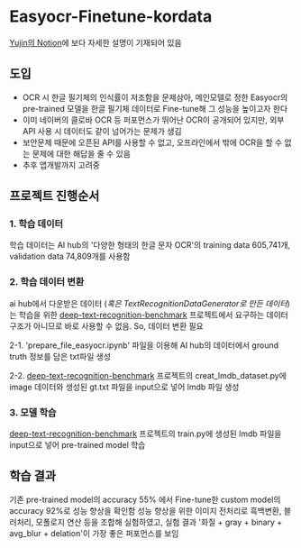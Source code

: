 # Easyocr-Finetune-kordata
[Yujin의 Notion](https://kindhearted-whistle-34a.notion.site/OCR-with-2269e73ab0b542b6973b3926b7ef1240)에 보다 자세한 설명이 기재되어 있음
## 도입
- OCR 시 한글 필기체의 인식률이 저조함을 문제삼아, 메인모델로 정한 Easyocr의 pre-trained 모델을 한글 필기체 데이터로 Fine-tune해 그 성능을 높이고자 한다
- 이미 네이버의 클로바 OCR 등 퍼포먼스가 뛰어난 OCR이 공개되어 있지만, 외부 API 사용 시 데이터도 같이 넘어가는 문제가 생김
- 보안문제 때문에 오픈된 API를 사용할 수 없고, 오프라인에서 밖에 OCR을 할 수 없는 문제에 대한 해답을 줄 수 있음
- 추후 앱개발까지 고려중

## 프로젝트 진행순서
### 1. 학습 데이터

학습 데이터는 AI hub의 '다양한 형태의 한글 문자 OCR'의 training data 605,741개, validation data 74,809개를 사용함

### 2. 학습 데이터 변환

ai hub에서 다운받은 데이터 (*혹은 TextRecognitionDataGenerator로 만든 데이터*)는 학습을 위한 [deep-text-recognition-benchmark](https://github.com/clovaai/deep-text-recognition-benchmark) 프로젝트에서 요구하는 데이터 구조가 아니므로 바로 사용할 수 없음. So, 데이터 변환 필요

2-1. 'prepare_file_easyocr.ipynb' 파일을 이용해 AI hub의 데이터에서 ground truth 정보를 담은 txt파일 생성

2-2. [deep-text-recognition-benchmark](https://github.com/clovaai/deep-text-recognition-benchmark) 프로젝트의 creat_lmdb_dataset.py에 image 데이터와 생성된 gt.txt 파일을 input으로 넣어 lmdb 파일 생성

### 3. 모델 학습

[deep-text-recognition-benchmark](https://github.com/clovaai/deep-text-recognition-benchmark) 프로젝트의 train.py에 생성된 lmdb 파일을 input으로 넣어 pre-trained model 학습

## 학습 결과
기존 pre-trained model의 accuracy 55% 에서 Fine-tune한 custom model의 accuracy 92%로 성능 향상을 확인함
성능 향상을 위한 이미지 전처리로 흑백변환, 블러처리, 모폴로지 연산 등을 조합해 실험하였고, 실험 결과 '화질 + gray + binary + avg_blur + delation'이 가장 좋은 퍼포먼스를 보임
